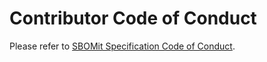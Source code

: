 # Contributor Code of Conduct

Please refer to [SBOMit Specification Code of Conduct](https://github.com/SBOMit/specification/blob/main/CODE-OF-CONDUCT.md).
